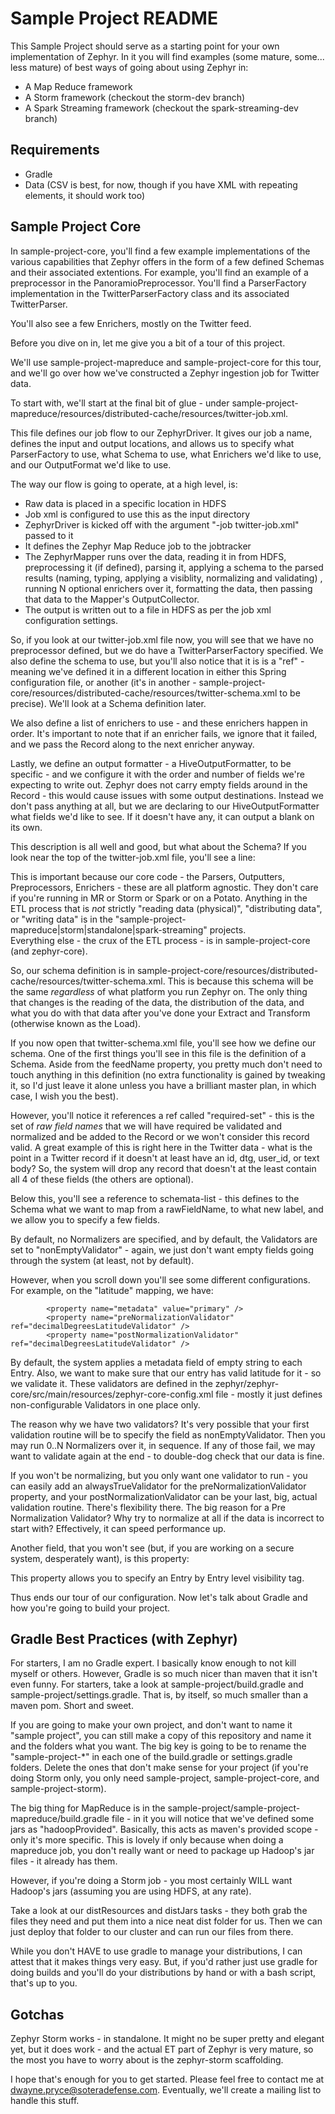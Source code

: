 Sample Project README
========================

This Sample Project should serve as a starting point for your own implementation of Zephyr.  In it you will find examples (some mature, some... less mature) of best ways of going about
using Zephyr in:
 - A Map Reduce framework
 - A Storm framework (checkout the storm-dev branch)
 - A Spark Streaming framework (checkout the spark-streaming-dev branch) 

Requirements
--------------------
 - Gradle
 - Data (CSV is best, for now, though if you have XML with repeating elements, it should work too)
 
Sample Project Core
--------------------
In sample-project-core, you'll find a few example implementations of the various capabilities that Zephyr offers in the form of a few defined Schemas and their associated extentions.
For example, you'll find an example of a preprocessor in the PanoramioPreprocessor.  You'll find a ParserFactory implementation in the TwitterParserFactory class and its associated TwitterParser.

You'll also see a few Enrichers, mostly on the Twitter feed.

Before you dive on in, let me give you a bit of a tour of this project.

We'll use sample-project-mapreduce and sample-project-core for this tour, and we'll go over how we've constructed a Zephyr ingestion job for Twitter data.

To start with, we'll start at the final bit of glue - under sample-project-mapreduce/resources/distributed-cache/resources/twitter-job.xml.

This file defines our job flow to our ZephyrDriver.  It gives our job a name, defines the input and output locations, and allows us to specify what ParserFactory to use, what Schema to use, what
Enrichers we'd like to use, and our OutputFormat we'd like to use.

The way our flow is going to operate, at a high level, is:
 - Raw data is placed in a specific location in HDFS
 - Job xml is configured to use this as the input directory
 - ZephyrDriver is kicked off with the argument "-job twitter-job.xml" passed to it
 - It defines the Zephyr Map Reduce job to the jobtracker
 - The ZephyrMapper runs over the data, reading it in from HDFS, preprocessing it (if defined), parsing it, applying a schema to the parsed results (naming, typing, applying a visiblity, normalizing and validating)
 	, running N optional enrichers over it, formatting the data, then passing that data to the Mapper's OutputCollector.  
 - The output is written out to a file in HDFS as per the job xml configuration settings.
 
So, if you look at our twitter-job.xml file now, you will see that we have no preprocessor defined, but we do have a TwitterParserFactory specified.  We also define the schema to use, but
you'll also notice that it is is a "ref" - meaning we've defined it in a different location in either this Spring configuration file, or another (it's in another - sample-project-core/resources/distributed-cache/resources/twitter-schema.xml
to be precise).  We'll look at a Schema definition later.

We also define a list of enrichers to use - and these enrichers happen in order.  It's important to note that if an enricher fails, we ignore that it failed, and we pass the Record along
to the next enricher anyway.

Lastly, we define an output formatter - a HiveOutputFormatter, to be specific - and we configure it with the order and number of fields we're expecting to write out.  Zephyr does not carry
empty fields around in the Record - this would cause issues with some output destinations.  Instead we don't pass anything at all, but we are declaring to our HiveOutputFormatter what
fields we'd like to see.  If it doesn't have any, it can output a blank on its own.

This description is all well and good, but what about the Schema? If you look near the top of the twitter-job.xml file, you'll see a line:
	<code><import resource="classpath:twitter-schema.xml" /></code>
	
This is important because our core code - the Parsers, Outputters, Preprocessors, Enrichers - these are all platform agnostic.  They don't care if you're running in MR or Storm or Spark or on a Potato.
Anything in the ETL process that is *not* strictly "reading data (physical)", "distributing data", or "writing data" is in the "sample-project-mapreduce|storm|standalone|spark-streaming" projects.  
Everything else - the crux of the ETL process - is in sample-project-core (and zephyr-core).  

So, our schema definition is in sample-project-core/resources/distributed-cache/resources/twitter-schema.xml.  This is because this schema will be the same *regardless* of what platform you run Zephyr on. 
The only thing that changes is the reading of the data, the distribution of the data, and what you do with that data after you've done your Extract and Transform (otherwise known as the Load).

If you now open that twitter-schema.xml file, you'll see how we define our schema.  One of the first things you'll see in this file is the definition of a Schema.  Aside from the feedName property, 
you pretty much don't need to touch anything in this definition (no extra functionality is gained by tweaking it, so I'd just leave it alone unless you have a brilliant master plan, in which case, I wish you the best).

However, you'll notice it references a ref called "required-set" - this is the set of *raw field names* that we will have required be validated and normalized and be added to the Record or we won't 
consider this record valid.  A great example of this is right here in the Twitter data - what is the point in a Twitter record if it doesn't at least have an id, dtg, user_id, or text body?  So, the
system will drop any record that doesn't at the least contain all 4 of these fields (the others are optional).

Below this, you'll see a reference to schemata-list - this defines to the Schema what we want to map from a rawFieldName, to what new label, and we allow you to specify a few fields.  

By default, no Normalizers are specified, and by default, the Validators are set to "nonEmptyValidator" - again, we just don't want empty fields going through the system (at least, not by default).

However, when you scroll down you'll see some different configurations.  For example, on the "latitude" mapping, we have:

			<property name="metadata" value="primary" />
			<property name="preNormalizationValidator" ref="decimalDegreesLatitudeValidator" />
			<property name="postNormalizationValidator" ref="decimalDegreesLatitudeValidator" />
			
By default, the system applies a metadata field of empty string to each Entry.  Also, we want to make sure that our entry has valid latitude for it - so we validate it.  These validators are
defined in the zephyr/zephyr-core/src/main/resources/zephyr-core-config.xml file - mostly it just defines non-configurable Validators in one place only.

The reason why we have two validators?  It's very possible that your first validation routine will be to specify the field as nonEmptyValidator.  Then you may run 0..N Normalizers over it, in sequence.  If any
of those fail, we may want to validate again at the end - to double-dog check that our data is fine.

If you won't be normalizing, but you only want one validator to run - you can easily add an alwaysTrueValidator for the preNormalizationValidator property, and your postNormalizationValidator can be your last, 
big, actual validation routine.  There's flexibility there.  The big reason for a Pre Normalization Validator?  Why try to normalize at all if the data is incorrect to start with? 
Effectively, it can speed performance up.

Another field, that you won't see (but, if you are working on a secure system, desperately want), is this property:
			<code><property name="visibility" value="AC1&AC2&AC3" /></code>
			
This property allows you to specify an Entry by Entry level visibility tag.  

Thus ends our tour of our configuration.  Now let's talk about Gradle and how you're going to build your project.

Gradle Best Practices (with Zephyr)
------------------------

For starters, I am no Gradle expert.  I basically know enough to not kill myself or others.  However, Gradle is so much nicer than maven that it isn't even funny.  For starters,
take a look at sample-project/build.gradle and sample-project/settings.gradle.  That is, by itself, so much smaller than a maven pom.  Short and sweet.

If you are going to make your own project, and don't want to name it "sample project", you can still make a copy of this repository and name it and the folders what you want.  The big key
is going to be to rename the "sample-project-*" in each one of the build.gradle or settings.gradle folders.  Delete the ones that don't make sense for your project (if you're doing Storm only, you only need
sample-project, sample-project-core, and sample-project-storm). 

The big thing for MapReduce is in the sample-project/sample-project-mapreduce/build.gradle file - in it you will notice that we've defined some jars as "hadoopProvided".  Basically, this acts as
maven's provided scope - only it's more specific.  This is lovely if only because when doing a mapreduce job, you don't really want or need to package up Hadoop's jar files - it already has them.

However, if you're doing a Storm job - you most certainly WILL want Hadoop's jars (assuming you are using HDFS, at any rate).

Take a look at our distResources and distJars tasks - they both grab the files they need and put them into a nice neat dist folder for us.  Then we can just deploy that folder to our cluster 
and can run our files from there.

While you don't HAVE to use gradle to manage your distributions, I can attest that it makes things very easy.  But, if you'd rather just use gradle for doing builds and you'll do your distributions 
by hand or with a bash script, that's up to you. 

Gotchas
-----------------------

Zephyr Storm works - in standalone.  It might no be super pretty and elegant yet, but it does work - and the actual ET part of Zephyr is very mature, so the most you have to worry about is 
the zephyr-storm scaffolding.  

I hope that's enough for you to get started.  Please feel free to contact me at dwayne.pryce@soteradefense.com.  Eventually, we'll create a mailing list to handle this stuff.
